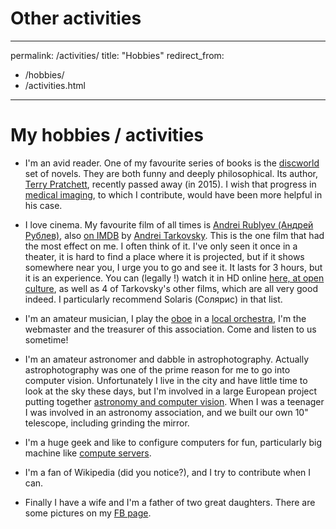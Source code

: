 Other activities
===============
---
permalink: /activities/
title: "Hobbies"
redirect_from:
 - /hobbies/
 - /activities.html
---

My hobbies / activities
=======================

* I'm an avid reader. One of my favourite series of books is the [discworld](https://en.wikipedia.org/wiki/Discworld) set of novels. They are both funny and deeply philosophical. Its author, [Terry Pratchett](https://en.wikipedia.org/wiki/Terry_Pratchett), recently passed away (in 2015). I wish that progress in [medical imaging](https://en.wikipedia.org/wiki/Medical_imaging), to which I contribute, would have been more helpful in his case.

* I love cinema. My favourite film of all times is [Andrei Rublyev (Андрей Рублев)](https://en.wikipedia.org/wiki/Andrei_Rublev_(film)), also [on IMDB](https://www.imdb.com/title/tt0060107/?ref_=nv_sr_2) by [Andrei Tarkovsky](https://en.wikipedia.org/wiki/Andrei_Tarkovsky). This is the one film that had the most effect on me. I often think of it. I've only seen it once in a theater, it is hard to find a place where it is projected, but if it shows somewhere near you, I urge you to go and see it. It lasts for 3 hours, but it is an experience. You can (legally !) watch it in HD online [here, at open culture](http://www.openculture.com/2010/07/tarkovksy.html), as well as 4 of Tarkovsky's other films, which are all very good indeed. I particularly recommend Solaris (Солярис) in that list.

* I'm an amateur musician, I play the [oboe](https://en.wikipedia.org/wiki/Oboe) in a [local orchestra](http://www.harmonie-champs.fr/), I'm the webmaster and the treasurer of this association. Come and listen to us sometime!

* I'm an amateur astronomer and dabble in astrophotography. Actually astrophotography was one of the prime reason for me to go into computer vision. Unfortunately I live in the city and have little time to look at the sky these days, but I'm involved in a large European project putting together [astronomy and computer vision](https://www.astro.rug.nl/~peletier/sundial/index.html). When I was a teenager I was involved in an astronomy association, and we built our own 10" telescope, including grinding the mirror.

* I'm a huge geek and like to configure computers for fun, particularly big machine like [compute servers](https://en.wikipedia.org/wiki/Server_(computing)). 

* I'm a fan of Wikipedia (did you notice?), and I try to contribute when I can. 

* Finally I have a wife and I'm a father of two great daughters. There are some pictures on my [FB page](https://www.facebook.com/hugues.talbot).

